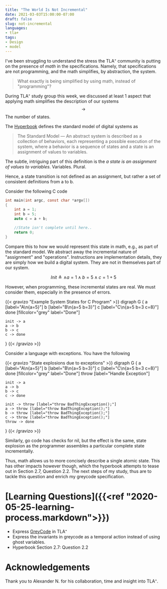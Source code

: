 ```yaml
---
title: "The World Is Not Incremental"
date: 2021-03-03T15:00:00-07:00
draft: false
slug: not-incremental
languages:  
- tla+
tags:
- Design
- model
---
```


I've been struggling to understand the stress the TLA⁺ community is putting on the presence of _math_ in the  specifications.
Namely, that specifications are not programming, and the math simplifies, by abstraction, the system. 

> What exactly is being simplified by using math, instead of "programming"?

During TLA⁺ study group this week, we discussed at least 1 aspect that applying math simplifies the description of our systems $$\rightarrow$$ The number of states.

<!-- more -->

The [Hyperbook](https://lamport.azurewebsites.net/tla/hyperbook.html) defines the standard model of digital systems as

> The Standard Model &mdash; An abstract system is described as a collection of behaviors,
> each representing a possible execution of the system, where a behavior is a 
> sequence of states and a state is an assignment of values to variables.

The subtle, intriguing part of this definition is the _a state is an assignment of values to variables_. Variables. Plural.

Hence, a state transition is not defined as an assignment, but rather a set of consistent definitions from a to b.

Consider the following C code 

```C
int main(int argc, const char *argv[])
{
	int a = 1;
	int b = 5;
	auto c = a + b;

	//State isn't complete until here..
	return 0;
}
```

Compare this to how we would represent this state in math, e.g., as part of the standard model. We abstract away the incremental nature of "assignment" and "operations". Instructions are implementation details, they are simply how we build a digital system. They are not in themselves part of our system.

$$
Init \triangleq 
  \wedge a = 1
	\wedge b = 5
	\wedge c = 1 + 5$$

However, when programming, these incremental states are real. We must consider them, especially in the presence of errors.

{{< gravizo "Example System States for C Program" >}}
  digraph G {
    a [label="A\n{a=5}"]
    b [label="B\n{a=5 b=3}"]
    c [label="C\n{a=5 b=3 c=8}"]
    done [fillcolor="grey" label="Done"]

    init -> a
    a -> b
    b -> c
    c -> done
  }
{{< /gravizo >}}

Consider a language with exceptions. You have the following

{{< gravizo "State explosions due to exceptions" >}}
  digraph G {
    a [label="A\n{a=5}"]
    b [label="B\n{a=5 b=3}"]
    c [label="C\n{a=5 b=3 c=8}"]
    done [fillcolor="grey" label="Done"]
    throw [label="Handle Exception"]

    init -> a
    a -> b
    b -> c
    c -> done
    
    init -> throw [label="throw BadThingException();"]
    a -> throw [label="throw BadThingException();"]
    b -> throw [label="throw BadThingException();"]
    c -> throw [label="throw BadThingException();"]
    throw -> done
  }
{{< /gravizo >}}

Similarly, go code has checks for nil, but the effect is the same, state explosion as the programmer assembles a particular complete state incrementally.

Thus, math allows us to more concisely describe a single atomic state. This has other impacts however though, which the hyperbook attempts to tease out in Section 2.7, Question 2.2. The next steps of my study, thus are to tackle this question and enrich my greycode specification.

# [Learning Questions]({{<ref "2020-05-25-learning-process.markdown">}})

- Express [GreyCode](https://github.com/JeremyLWright/specs/blob/algorithm/max/algorithm/GreyCodeCounter/GreyCodeCounter.tla) in TLA⁺
- Express the invariants in greycode as a temporal action instead of using ghost variables.
- Hyperbook Section 2.7: Question 2.2


# Acknowledgements

Thank you to Alexander N. for his collaboration, time and insight into TLA⁺.

